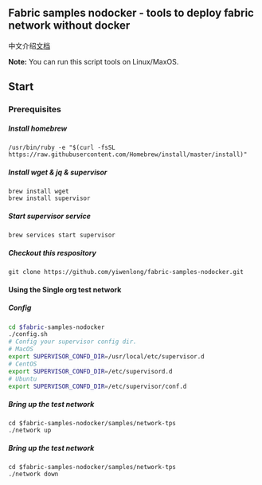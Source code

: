 ## Fabric samples nodocker - tools to deploy fabric network without docker

中文介绍[文档](https://www.jianshu.com/p/1f9b051d1e1d)

**Note:** You can run this script tools on Linux/MaxOS. 

## Start

### Prerequisites

##### Install homebrew

```shell
/usr/bin/ruby -e "$(curl -fsSL https://raw.githubusercontent.com/Homebrew/install/master/install)"
```

##### Install wget & jq & supervisor

```shell
brew install wget
brew install supervisor
```

##### Start supervisor service

```
brew services start supervisor
```

##### Checkout this respository

```shell
git clone https://github.com/yiwenlong/fabric-samples-nodocker.git
```

#### Using the Single org test network

##### Config

```sh
cd $fabric-samples-nodocker
./config.sh
# Config your supervisor config dir. 
# MacOS
export SUPERVISOR_CONFD_DIR=/usr/local/etc/supervisor.d
# CentOS
export SUPERVISOR_CONFD_DIR=/etc/supervisord.d
# Ubuntu
export SUPERVISOR_CONFD_DIR=/etc/supervisor/conf.d  
```

##### Bring up the test network

```shell
cd $fabric-samples-nodocker/samples/network-tps
./network up
```

##### Bring up the test network

```shell
cd $fabric-samples-nodocker/samples/network-tps
./network down
```

